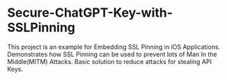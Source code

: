 # Secure-ChatGPT-Key-with-SSLPinning

This project is an example for Embedding SSL Pinning in iOS Applications.
Demonstrates how SSL Pinning can be used to prevent lots of Man In the Middle(MITM) Attacks.
Basic solution to reduce attacks for stealing API Keys. 

